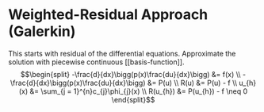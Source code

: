 # Weighted-Residual Approach (Galerkin)

This starts with residual of the differential equations. Approximate the solution with piecewise continuous [[basis-function]].
$$\begin{split}
-\frac{d}{dx}\bigg(p(x)\frac{du}{dx}\bigg) &= f(x) \\
-\frac{d}{dx}\bigg(p(x)\frac{du}{dx}\bigg) &= P(u) \\
R(u) &= P(u) - f \\
u_{h}(x) &= \sum_{j = 1}^{n}c_{j}\phi_{j}(x) \\
R(u_{h}) &= P(u_{h}) - f \neq 0
\end{split}$$